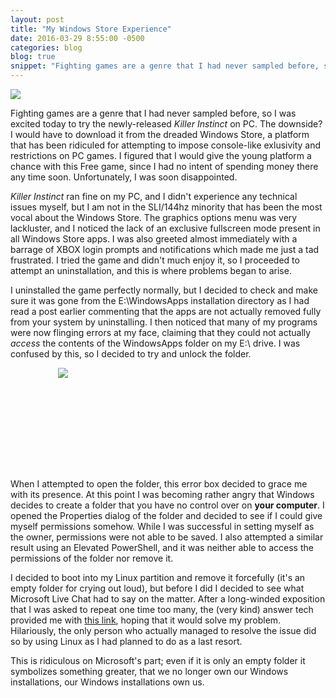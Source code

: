```yaml
---
layout: post
title: "My Windows Store Experience"
date: 2016-03-29 8:55:00 -0500
categories: blog
blog: true
snippet: "Fighting games are a genre that I had never sampled before, so I was excited today to try the newly-released Killer Instinct on PC. The downside? I would have to download it from the dreaded Windows Store, a platform that has been ridiculed for attempting to impose console-like exlusivity and restrictions on PC games."
---
```


<img id="review-content-header" src="{{ site.github.url }}/blog/images/my-windows-store-experience/win10.jpg">

Fighting games are a genre that I had never sampled before, so I was excited today to try the newly-released *Killer Instinct* on PC. The downside? I would have to download it from the dreaded Windows Store, a platform that has been ridiculed for attempting to impose console-like exlusivity and restrictions on PC games. I figured that I would give the young platform a chance with this Free game, since I had no intent of spending money there any time soon. Unfortunately, I was soon disappointed.

*Killer Instinct* ran fine on my PC, and I didn't experience any technical issues myself, but I am not in the SLI/144hz minority that has been the most vocal about the Windows Store. The graphics options menu was very lackluster, and I noticed the lack of an exclusive fullscreen mode present in all Windows Store apps. I was also greeted almost immediately with a barrage of XBOX login prompts and notifications which made me just a tad frustrated. I tried the game and didn't much enjoy it, so I proceeded to attempt an uninstallation, and this is where problems began to arise.

I uninstalled the game perfectly normally, but I decided to check and make sure it was gone from the E:\WindowsApps installation directory as I had read a post earlier commenting that the apps are not actually removed fully from your system by uninstalling. I then noticed that many of my programs were now flinging errors at my face, claiming that they could not actually *access* the contents of the WindowsApps folder on my E:\ drive. I was confused by this, so I decided to try and unlock the folder.

<p style="height: 163px;"><img id="customwrap" src="{{ site.github.url }}/blog/images/my-windows-store-experience/Capture.PNG" style="position: absolute; margin-left: -176px; left: 50%;"></p>

When I attempted to open the folder, this error box decided to grace me with its presence. At this point I was becoming rather angry that Windows decides to create a folder that you have no control over on **your computer**. I opened the Properties dialog of the folder and decided to see if I could give myself permissions somehow. While I was successful in setting myself as the owner, permissions were not able to be saved. I also attempted a similar result using an Elevated PowerShell, and it was neither able to access the permissions of the folder nor remove it.

I decided to boot into my Linux partition and remove it forcefully (it's an empty folder for crying out loud), but before I did I decided to see what Microsoft Live Chat had to say on the matter. After a long-winded exposition that I was asked to repeat one time too many, the (very kind) answer tech provided me with [this link][1], hoping that it would solve my problem. Hilariously, the only person who actually managed to resolve the issue did so by using Linux as I had planned to do as a last resort.

This is ridiculous on Microsoft's part; even if it is only an empty folder it symbolizes something greater, that we no longer own our Windows installations, our Windows installations own us.

[1]: http://answers.microsoft.com/en-us/windows/forum/windows_10-files/unable-to-delete-windowsapps-folders-created-after/82f44cad-233a-4a05-8f1a-788b2887da2d
